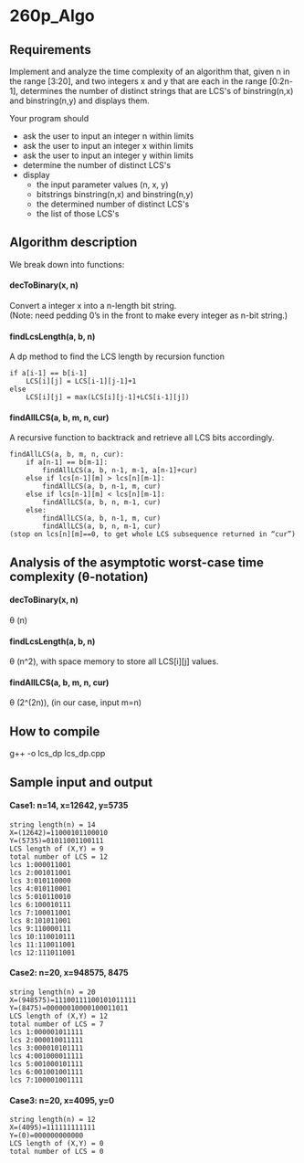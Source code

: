 # 260p_Algo
## Requirements
Implement and analyze the time complexity of an algorithm that, given n in the range [3:20], and two integers x and y that are each in the range [0:2n-1], determines the number of distinct strings that are LCS's of binstring(n,x) and binstring(n,y) and displays them.  

Your program should

- ask the user to input an integer n within limits
- ask the user to input an integer x within limits
- ask the user to input an integer y within limits
- determine the number of distinct LCS's
- display
  - the input parameter values (n, x, y)
  - bitstrings binstring(n,x) and binstring(n,y)
  - the determined number of distinct LCS's
  - the list of those LCS's

## Algorithm description
We break down into functions:
#### decToBinary(x, n)
Convert a integer x into a n-length bit string.  
(Note: need pedding 0’s in the front to make every integer as n-bit string.)
#### findLcsLength(a, b, n)
A dp method to find the LCS length by recursion function
```
if a[i-1] == b[i-1]
    LCS[i][j] = LCS[i-1][j-1]+1
else
    LCS[i][j] = max(LCS[i][j-1]+LCS[i-1][j])
```
#### findAllLCS(a, b, m, n, cur)
A recursive function to backtrack and retrieve all LCS bits accordingly.
```
findAllLCS(a, b, m, n, cur):
    if a[n-1] == b[m-1]:
        findAllLCS(a, b, n-1, m-1, a[n-1]+cur)
	else if lcs[n-1][m] > lcs[n][m-1]:
	    findAllLCS(a, b, n-1, m, cur)
	else if lcs[n-1][m] < lcs[n][m-1]:
	    findAllLCS(a, b, n, m-1, cur)
    else:
        findAllLCS(a, b, n-1, m, cur) 
        findAllLCS(a, b, n, m-1, cur)
(stop on lcs[n][m]==0, to get whole LCS subsequence returned in “cur”)
```

## Analysis of the asymptotic worst-case time complexity (θ-notation)
#### decToBinary(x, n)
θ (n)
#### findLcsLength(a, b, n)
θ (n^2), with space memory to store all LCS[i][j] values.
#### findAllLCS(a, b, m, n, cur)
θ (2^(2n)), (in our case, input m=n)


## How to compile
g++ -o lcs_dp lcs_dp.cpp

## Sample input and output
#### Case1: n=14, x=12642, y=5735
```
string length(n) = 14
X=(12642)=11000101100010
Y=(5735)=01011001100111
LCS length of (X,Y) = 9
total number of LCS = 12
lcs 1:000011001
lcs 2:001011001
lcs 3:010110000
lcs 4:010110001
lcs 5:010110010
lcs 6:100010111
lcs 7:100011001
lcs 8:101011001
lcs 9:110000111
lcs 10:110010111
lcs 11:110011001
lcs 12:111011001
```

#### Case2: n=20, x=948575, 8475
```
string length(n) = 20
X=(948575)=11100111100101011111
Y=(8475)=00000010000100011011
LCS length of (X,Y) = 12
total number of LCS = 7
lcs 1:000001011111
lcs 2:000010011111
lcs 3:000010101111
lcs 4:001000011111
lcs 5:001000101111
lcs 6:001001001111
lcs 7:100001001111
```

#### Case3: n=20, x=4095, y=0
```
string length(n) = 12
X=(4095)=111111111111
Y=(0)=000000000000
LCS length of (X,Y) = 0
total number of LCS = 0
```



